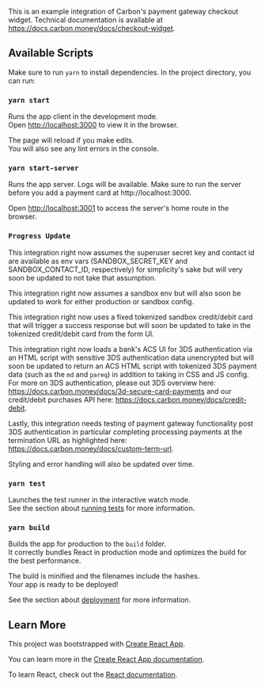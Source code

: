 This is an example integration of Carbon's payment gateway checkout widget. Technical documentation is available at https://docs.carbon.money/docs/checkout-widget. 

## Available Scripts

Make sure to run `yarn` to install dependencies.
In the project directory, you can run:

### `yarn start`

Runs the app client in the development mode.<br />
Open [http://localhost:3000](http://localhost:3000) to view it in the browser.

The page will reload if you make edits.<br />
You will also see any lint errors in the console.


### `yarn start-server`

Runs the app server. Logs will be available. Make sure to run the server before you add a payment card at http://localhost:3000. <br />

Open [http://localhost:3001](http://localhost:3001) to access the server's home route in the browser.

### `Progress Update`

This integration right now assumes the superuser secret key and contact id are available as env vars (SANDBOX_SECRET_KEY and SANDBOX_CONTACT_ID, respectively) for simplicity's sake but will very soon be updated to not
take that assumption. 

This integration right now assumes a sandbox env but will also soon be updated to work for either production or sandbox config.

This integration right now uses a fixed tokenized sandbox credit/debit card that will trigger a success response but will soon be updated to take in the tokenized credit/debit card from the form UI.

This integration right now loads a bank's ACS UI for 3DS authentication via an HTML script with sensitive 3DS authentication data unencrypted but will soon be updated to return an ACS HTML script with tokenized 3DS payment data (such as the `md` and `pareq`) in addition to taking in CSS and JS config. For more on 3DS authentication, please out 3DS overview here: https://docs.carbon.money/docs/3d-secure-card-payments and our credit/debit purchases API here: https://docs.carbon.money/docs/credit-debit.

Lastly, this integration needs testing of payment gateway functionality post 3DS authentication in particular completing processing payments at the termination URL as highlighted here: https://docs.carbon.money/docs/custom-term-url.

Styling and error handling will also be updated over time.

### `yarn test`

Launches the test runner in the interactive watch mode.<br />
See the section about [running tests](https://facebook.github.io/create-react-app/docs/running-tests) for more information.

### `yarn build`

Builds the app for production to the `build` folder.<br />
It correctly bundles React in production mode and optimizes the build for the best performance.

The build is minified and the filenames include the hashes.<br />
Your app is ready to be deployed!

See the section about [deployment](https://facebook.github.io/create-react-app/docs/deployment) for more information.

## Learn More

This project was bootstrapped with [Create React App](https://github.com/facebook/create-react-app).

You can learn more in the [Create React App documentation](https://facebook.github.io/create-react-app/docs/getting-started).

To learn React, check out the [React documentation](https://reactjs.org/).
